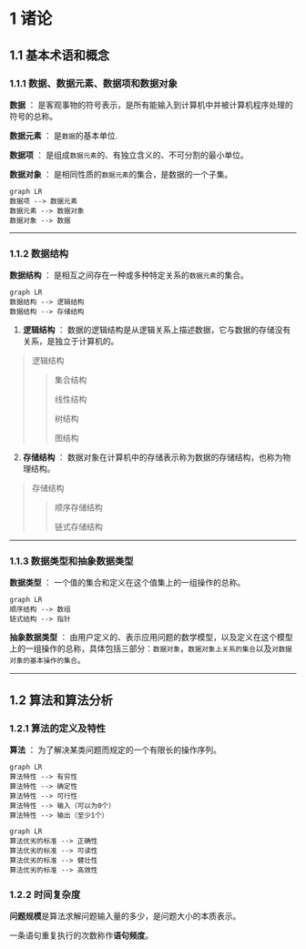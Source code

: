 # 1 诸论

## 1.1 基本术语和概念

### 1.1.1 数据、数据元素、数据项和数据对象

**数据** ： 是客观事物的符号表示，是所有能输入到计算机中并被计算机程序处理的符号的总称。

**数据元素** ： 是`数据`的基本单位.

**数据项** ： 是组成`数据元素`的、有独立含义的、不可分割的最小单位。

**数据对象** ： 是相同性质的`数据元素`的集合，是数据的一个子集。

```mermaid
graph LR
数据项 --> 数据元素
数据元素 --> 数据对象
数据对象 --> 数据
```

---

### 1.1.2 数据结构

**数据结构** ： 是相互之间存在一种或多种特定关系的`数据元素`的集合。

```mermaid
graph LR
数据结构 --> 逻辑结构
数据结构 --> 存储结构
```

1. **逻辑结构** ： 数据的逻辑结构是从逻辑关系上描述数据，它与数据的存储没有关系，是独立于计算机的。

> 逻辑结构
>> 集合结构
>> 
>> 线性结构
>> 
>> 树结构
>> 
>> 图结构

2. **存储结构** ： 数据对象在计算机中的存储表示称为数据的存储结构，也称为物理结构。

> 存储结构
>> 顺序存储结构
>> 
>> 链式存储结构

---

### 1.1.3 数据类型和抽象数据类型

**数据类型** ： 一个值的集合和定义在这个值集上的一组操作的总称。

```mermaid
graph LR
顺序结构 --> 数组
链式结构 --> 指针
```

**抽象数据类型** ： 由用户定义的、表示应用问题的数学模型，以及定义在这个模型上的一组操作的总称，具体包括三部分：`数据对象`，`数据对象上关系的集合`以及`对数据对象的基本操作的集合`。

---

## 1.2 算法和算法分析

### 1.2.1 算法的定义及特性

**算法** ： 为了解决某类问题而规定的一个有限长的操作序列。

```mermaid
graph LR
算法特性 --> 有穷性
算法特性 --> 确定性
算法特性 --> 可行性
算法特性 --> 输入（可以为0个）
算法特性 --> 输出（至少1个）
```

```mermaid
graph LR
算法优劣的标准 --> 正确性
算法优劣的标准 --> 可读性
算法优劣的标准 --> 健壮性
算法优劣的标准 --> 高效性
```

### 1.2.2 时间复杂度

**问题规模**是算法求解问题输入量的多少，是问题大小的本质表示。

一条语句重复执行的次数称作**语句频度**。

